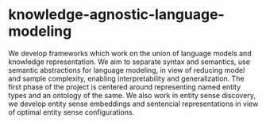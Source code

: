 # knowledge-agnostic-language-modeling

We develop frameworks which work on the union of language models and knowledge representation.
We aim to separate syntax and semantics, use semantic abstractions for language modeling, in view of reducing model and sample complexity,
enabling interpretability and generalization. 
The first phase of the project is centered around representing named entity types and an ontology of the same. 
We also work in entity sense discovery, we develop entity sense embeddings and sentencial representations in view of optimal entity sense configurations.
